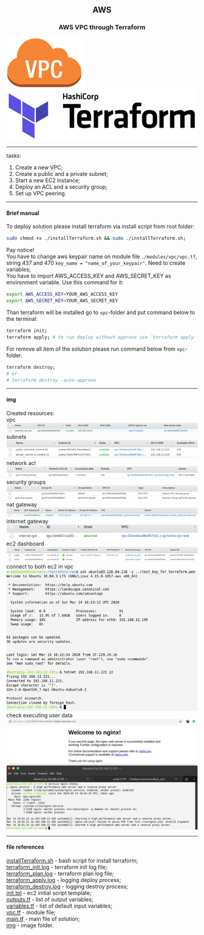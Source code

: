 ## <p style="text-align: center;">AWS</p>

### <p style="text-align: center;">AWS VPC through Terraform</p>
![task ](./img/101.png) ![task ](./img/102.jpg)

***
tasks:  
1. Create a new VPC;  
2. Create a public and a private subnet;  
3. Start a new EC2 instance;  
4. Deploy an ACL and a security group;  
5. Set up VPC peering.  

***
#### Brief manual
To deploy solution please install terraform via install script from root folder:
```bash
sudo chmod +x ./installTerraform.sh && sudo ./installTerraform.sh;
```
Pay notice!  
You have to change aws keypair name on module file `./modules/vpc/vpc.tf`, string 437 and 470 `key_name = "name_of_your_keypair"`. Need to create variables;  
You have to import AWS_ACCESS_KEY and AWS_SECRET_KEY as environment variable. Use this command for it:  
```bash
export AWS_ACCESS_KEY=YOUR_AWS_ACCESS_KEY
export AWS_SECRET_KEY=YOUR_AWS_SECRET_KEY
```
Than terraform will be installed go to `vpc`-folder and put command below to the terminal:  
```bash
terraform init;
terraform apply; # to run deploy without approve use `terraform apply -auto-approve`
```
For remove all item of the solution please run command below from `vpc`-folder.  
```bash 
terraform destroy; 
# or
# terraform destroy -auto-approve
```

***

#### img
Created resources:  
vpc  
![vpc](./img/1.png)  
subnets  
![subnets](./img/2.png)  
network acl  
![nacl](./img/3.png)  
security groups  
![sg](./img/4.png)  
nat gateway  
![nat_gateway](./img/5.png)  
internet gateway  
![internet_gateway](./img/6.png)  
ec2 dashboard  
![ec2](./img/9.png)  
connect to both ec2 in vpc  
![connect](./img/7.png)  
check executing user data  
![user_data](./img/8.png)  

***

#### file references
[installTerraform.sh](./installTerraform.sh) - bash script for install terraform;  
[terraform_init.log](./terraform_init.log) - terraform init log file;  
[terraform_plan.log](./terraform_plan.log) - terraform plan log file;  
[terraform_apply.log](./terraform_apply.log) - logging deploy process;  
[terraform_destroy.log](./terraform_destroy.log) - logging destroy process;  
[init.tpl](./modules/vpc/init.tpl) - ec2 initial script template;  
[outputs.tf](./modules/vpc/outputs.tf) - list of output variables;  
[variables.tf](./modules/vpc/variables.tf) - list of default input variables;  
[vpc.tf](./modules/vpc/vpc.tf) - module file;  
[main.tf](./vps/main.tf) - main file of solution;  
[img](./img) - image folder.  
